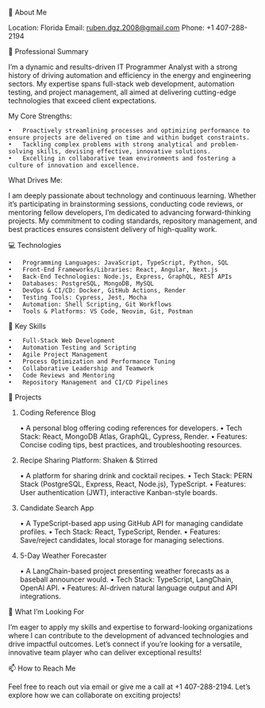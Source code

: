 👋 About Me

Location: Florida
Email: ruben.dgz.2008@gmail.com
Phone: +1 407-288-2194

🚀 Professional Summary

I’m a dynamic and results-driven IT Programmer Analyst with a strong history of driving automation and efficiency in the energy and engineering sectors. My expertise spans full-stack web development, automation testing, and project management, all aimed at delivering cutting-edge technologies that exceed client expectations.

My Core Strengths:

	•	Proactively streamlining processes and optimizing performance to ensure projects are delivered on time and within budget constraints.
	•	Tackling complex problems with strong analytical and problem-solving skills, devising effective, innovative solutions.
	•	Excelling in collaborative team environments and fostering a culture of innovation and excellence.

What Drives Me:

I am deeply passionate about technology and continuous learning. Whether it’s participating in brainstorming sessions, conducting code reviews, or mentoring fellow developers, I’m dedicated to advancing forward-thinking projects. My commitment to coding standards, repository management, and best practices ensures consistent delivery of high-quality work.

💻 Technologies

	•	Programming Languages: JavaScript, TypeScript, Python, SQL
	•	Front-End Frameworks/Libraries: React, Angular, Next.js
	•	Back-End Technologies: Node.js, Express, GraphQL, REST APIs
	•	Databases: PostgreSQL, MongoDB, MySQL
	•	DevOps & CI/CD: Docker, GitHub Actions, Render
	•	Testing Tools: Cypress, Jest, Mocha
	•	Automation: Shell Scripting, Git Workflows
	•	Tools & Platforms: VS Code, Neovim, Git, Postman

🌟 Key Skills

	•	Full-Stack Web Development
	•	Automation Testing and Scripting
	•	Agile Project Management
	•	Process Optimization and Performance Tuning
	•	Collaborative Leadership and Teamwork
	•	Code Reviews and Mentoring
	•	Repository Management and CI/CD Pipelines

📂 Projects

1. Coding Reference Blog

	•	A personal blog offering coding references for developers.
	•	Tech Stack: React, MongoDB Atlas, GraphQL, Cypress, Render.
	•	Features: Concise coding tips, best practices, and troubleshooting resources.

2. Recipe Sharing Platform: Shaken & Stirred

	•	A platform for sharing drink and cocktail recipes.
	•	Tech Stack: PERN Stack (PostgreSQL, Express, React, Node.js), TypeScript.
	•	Features: User authentication (JWT), interactive Kanban-style boards.

3. Candidate Search App

	•	A TypeScript-based app using GitHub API for managing candidate profiles.
	•	Tech Stack: React, TypeScript, Render.
	•	Features: Save/reject candidates, local storage for managing selections.

4. 5-Day Weather Forecaster

	•	A LangChain-based project presenting weather forecasts as a baseball announcer would.
	•	Tech Stack: TypeScript, LangChain, OpenAI API.
	•	Features: AI-driven natural language output and API integrations.

🌟 What I’m Looking For

I’m eager to apply my skills and expertise to forward-looking organizations where I can contribute to the development of advanced technologies and drive impactful outcomes. Let’s connect if you’re looking for a versatile, innovative team player who can deliver exceptional results!

📫 How to Reach Me

Feel free to reach out via email or give me a call at +1 407-288-2194. Let’s explore how we can collaborate on exciting projects!
